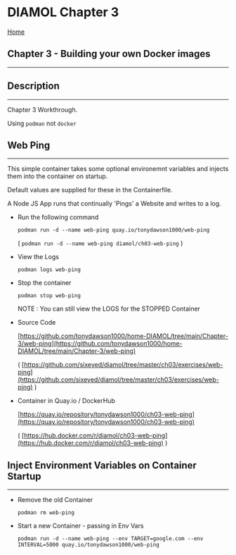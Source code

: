 # DIAMOL Chapter 3
[Home](ReadMe.md)
## Chapter 3 - Building your own Docker images
---
## Description
---
Chapter 3 Workthrough.

Using `podman` not `docker`

## Web Ping
---
This simple container takes some optional environemnt variables and injects them into the container on startup.

Default values are supplied for these in the Containerfile.

A Node JS App runs that continually 'Pings' a Website and writes to a log.

- Run the following command

    `podman run -d --name web-ping quay.io/tonydawson1000/web-ping`

    ( `podman run -d --name web-ping diamol/ch03-web-ping` )

- View the Logs

    `podman logs web-ping`

- Stop the container

    `podman stop web-ping`

    NOTE : You can still view the LOGS for the STOPPED Container

- Source Code

    [https://github.com/tonydawson1000/home-DIAMOL/tree/main/Chapter-3/web-ping](https://github.com/tonydawson1000/home-DIAMOL/tree/main/Chapter-3/web-ping)

    ( [https://github.com/sixeyed/diamol/tree/master/ch03/exercises/web-ping](https://github.com/sixeyed/diamol/tree/master/ch03/exercises/web-ping) )

- Container in Quay.io / DockerHub

    [https://quay.io/repository/tonydawson1000/ch03-web-ping](https://quay.io/repository/tonydawson1000/ch03-web-ping)

    ( [https://hub.docker.com/r/diamol/ch03-web-ping](https://hub.docker.com/r/diamol/ch03-web-ping) )

## Inject Environment Variables on Container Startup
---

- Remove the old Container

    `podman rm web-ping`

- Start a new Container - passing in Env Vars

    `podman run -d --name web-ping --env TARGET=google.com --env INTERVAL=5000 quay.io/tonydawson1000/web-ping`